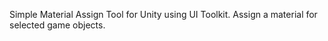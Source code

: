 Simple Material Assign Tool for Unity using UI Toolkit. Assign a material for selected game objects. 
